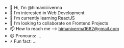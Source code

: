 - 👋 Hi, I’m @himaniiiiiverma
- 👀 I’m interested in Web Development
- 🌱 I’m currently learning ReactJS
- 💞️ I’m looking to collaborate on Frontend Projects
- 📫 How to reach me --> himaniverma1682@gmail.com
- 😄 Pronouns: ...
- ⚡ Fun fact: ...

<!---
himaniiiiiverma/himaniiiiiverma is a ✨ special ✨ repository because its `README.md` (this file) appears on your GitHub profile.
You can click the Preview link to take a look at your changes.
--->
